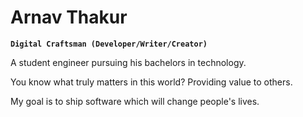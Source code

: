 # Arnav Thakur  

**`Digital Craftsman (Developer/Writer/Creator)`**

A student engineer pursuing his bachelors in technology.

You know what truly matters in this world?
Providing value to others.

My goal is to ship software which will change people's lives.
